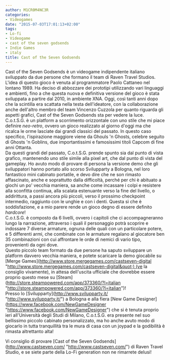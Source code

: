 ```yaml
---
author: M1CR0M4NC3R
categories:
- Videogames
date: "2015-07-03T17:01:13+02:00"
tags:
- Lo-fi
- Videogame
- cast of the seven godsends
- Indie Games
- italy
title: Cast of the Seven Godsends
---
```


Cast of the Seven Godsends è un videogame indipendente italiano sviluppato da due persone che formano il team di Raven Travel Studios.  
L'idea di questo gioco è venuta al programmatore Paolo Cattaneo nel lontano 1989. Ha deciso di abbozzare dei prototipi utilizzando vari linguaggi e ambienti, fino a che questa nuova e definitiva versione del gioco è stata sviluppata a partire dal 2010, in ambiente XNA. Oggi, così tanti anni dopo che la scintilla era scattata nella testa dell'ideatore, con la collaborazione anche dell'altro membro del team Vincenzo Cuzzola per quanto riguarda gli aspetti grafici, Cast of the Seven Godsends sta per vedere la luce.  
C.o.t.S.G. è un platform a scorrimento orizzontale con uno stile che mi piace definire *neo-retro*, ovvero un gioco realizzato al giorno d'oggi ma che ricalca le orme lasciate dai grandi classici del passato. In questo caso specifico, l'ispirazione maggiore viene da Ghouls 'n Ghosts, celebre seguito di Ghosts 'n Goblins, due importantissimi e famosissimi titoli Capcom di fine anni Ottanta.  
Da questi grandi del passato, C.o.t.S.G. prende spunto sia dal punto di vista grafico, mantenendo uno stile simile alla pixel art, che dal punto di vista del gameplay. Ho avuto modo di provare di persona la versione demo che gli sviluppatori hanno portato allo scorso Svilupparty a Bologna, nel loro fantastico mini cabinato portatile, e devo dire che ne son rimasto affascinato, anche e soprattutto dalla difficoltà, perché per chi è abituato a giochi un po' vecchia maniera, sa anche come incassare i colpi e resistere alla sconfitta continua, alla scalata estenuante verso la fine del livello, o addirittura, a passi ancora più piccoli, verso il prossimo checkpoint intermedio, raggiunto con le unghie e con i denti. Questa sì che è soddisfazione, e a mio parere rende un gioco degno di essere definito *hardcore*!  
C.o.t.S.G. è composto da 6 livelli, ovvero i capitoli che ci accompagneranno lungo la narrazione, attraverso i quali il personaggio potrà scoprire e indossare 7 diverse armature, ognuna delle quali con un particolare potere, e 5 differenti armi, che combinate con le armature regalano al giocatore ben 35 combinazioni con cui affrontare le orde di nemici di vario tipo, provenienti da ogni dove.  
Questo piccolo team formato da due persone ha saputo sviluppare un platform davvero vecchia maniera, e potete scaricare la demo giocabile su [Merge Games](http://www.store.mergegames.com/castseven-digital &quot;http://www.store.mergegames.com/castseven-digital&quot;) (ve la consiglio vivamente), in attesa dell'uscita ufficiale che dovrebbe essere proprio questo mese su [Steam](http://store.steampowered.com/app/373360/?l=italian &quot;http://store.steampowered.com/app/373360/?l=italian&quot;)!  
Presso lo [Svilupparty](http://www.svilupparty.it/ &quot;http://www.svilupparty.it/&quot;) a Bologna e alla fiera [New Game Designer](https://www.facebook.com/NewGameDesigner &quot;https://www.facebook.com/NewGameDesigner&quot;) che si è tenuta proprio ieri all'Università degli Studi di Milano, C.o.t.S.G. era presente nel suo bellissimo piccolo cabinato personalizzato, ma ho anche avuto modo di giocarlo in tutta tranquillità tra le mura di casa con un joypad e la godibilità è rimasta altrettanto alta!

Vi consiglio di provare [Cast of the Seven Godsends](http://www.castseven.com/ &quot;http://www.castseven.com/&quot;) di Raven Travel Studio, e se siete parte della Lo-Fi generation non ne rimarrete delusi!